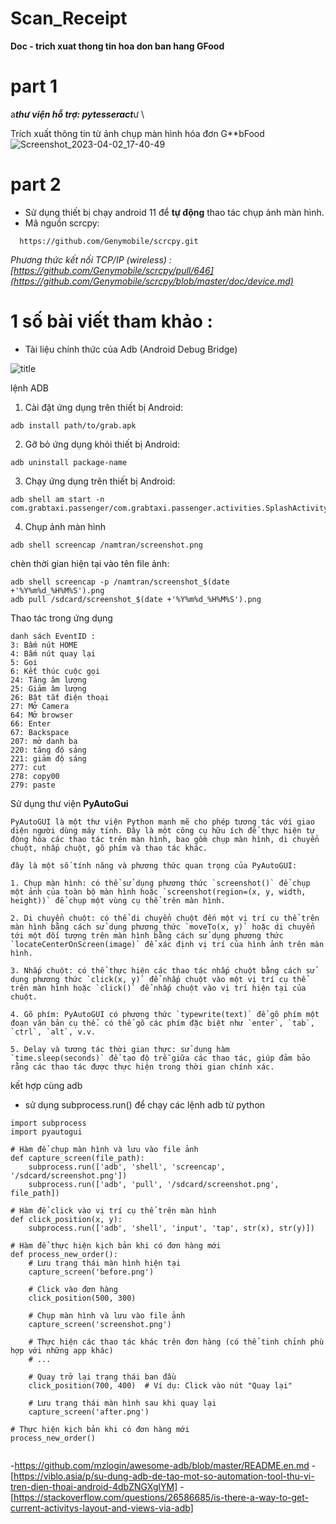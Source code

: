 # Scan_Receipt
**Doc - trich xuat thong tin hoa don ban hang GFood** 
# part 1
a***thư viện hỗ trợ: pytesseract***ư
\

Trích xuất thông tin từ ảnh chụp màn hình hóa đơn G**bFood
![Screenshot_2023-04-02_17-40-49](https://github.com/DcViet/Scan_grabReceipt/assets/111166640/b694820b-8cd8-4f53-92ee-aa3f30a5f284)

# part 2
- Sử dụng thiết bị chạy android 11 để **tự động** thao tác chụp ảnh màn hình.
- Mã nguồn scrcpy:
```
  https://github.com/Genymobile/scrcpy.git
```
  *Phương thức kết nối TCP/IP (wireless) : [https://github.com/Genymobile/scrcpy/pull/646](https://github.com/Genymobile/scrcpy/blob/master/doc/device.md)*
  
# 1 số bài viết tham khảo :
- Tài liệu chính thức của Adb (Android Debug Bridge)

![title](https://raw.githubusercontent.com/mzlogin/awesome-adb/master/assets/title.png)

lệnh ADB 

1. Cài đặt ứng dụng trên thiết bị Android:
```
adb install path/to/grab.apk
```

2. Gỡ bỏ ứng dụng khỏi thiết bị Android:
```
adb uninstall package-name
```

3. Chạy ứng dụng trên thiết bị Android:
```
adb shell am start -n com.grabtaxi.passenger/com.grabtaxi.passenger.activities.SplashActivity
```
4. Chụp ảnh màn hình 
```
adb shell screencap /namtran/screenshot.png
```
chèn thời gian hiện tại vào tên file ảnh:
```
adb shell screencap -p /namtran/screenshot_$(date +'%Y%m%d_%H%M%S').png
adb pull /sdcard/screenshot_$(date +'%Y%m%d_%H%M%S').png
```

Thao tác trong ứng dụng 

```
danh sách EventID :
3: Bấm nút HOME
4: Bấm nút quay lại
5: Gọi
6: Kết thúc cuộc gọi
24: Tăng âm lượng
25: Giảm âm lượng
26: Bật tắt điện thoại
27: Mở Camera
64: Mở browser
66: Enter
67: Backspace
207: mở danh bạ
220: tăng độ sáng
221: giảm độ sáng
277: cut
278: copy00
279: paste
```

Sử dụng thư viện **PyAutoGui**
```
PyAutoGUI là một thư viện Python mạnh mẽ cho phép tương tác với giao diện người dùng máy tính. Đây là một công cụ hữu ích để thực hiện tự động hóa các thao tác trên màn hình, bao gồm chụp màn hình, di chuyển chuột, nhấp chuột, gõ phím và thao tác khác.

đây là một số tính năng và phương thức quan trọng của PyAutoGUI:

1. Chụp màn hình: có thể sử dụng phương thức `screenshot()` để chụp một ảnh của toàn bộ màn hình hoặc `screenshot(region=(x, y, width, height))` để chụp một vùng cụ thể trên màn hình.

2. Di chuyển chuột: có thể di chuyển chuột đến một vị trí cụ thể trên màn hình bằng cách sử dụng phương thức `moveTo(x, y)` hoặc di chuyển tới một đối tượng trên màn hình bằng cách sử dụng phương thức `locateCenterOnScreen(image)` để xác định vị trí của hình ảnh trên màn hình.

3. Nhấp chuột: có thể thực hiện các thao tác nhấp chuột bằng cách sử dụng phương thức `click(x, y)` để nhấp chuột vào một vị trí cụ thể trên màn hình hoặc `click()` để nhấp chuột vào vị trí hiện tại của chuột.

4. Gõ phím: PyAutoGUI có phương thức `typewrite(text)` để gõ phím một đoạn văn bản cụ thể. có thể gõ các phím đặc biệt như `enter`, `tab`, `ctrl`, `alt`, v.v.

5. Delay và tương tác thời gian thực: sử dụng hàm `time.sleep(seconds)` để tạo độ trễ giữa các thao tác, giúp đảm bảo rằng các thao tác được thực hiện trong thời gian chính xác.

```
kết hợp cùng adb
 - sử dụng subprocess.run() để chạy các lệnh adb từ python 
```
import subprocess
import pyautogui

# Hàm để chụp màn hình và lưu vào file ảnh
def capture_screen(file_path):
    subprocess.run(['adb', 'shell', 'screencap', '/sdcard/screenshot.png'])
    subprocess.run(['adb', 'pull', '/sdcard/screenshot.png', file_path])

# Hàm để click vào vị trí cụ thể trên màn hình
def click_position(x, y):
    subprocess.run(['adb', 'shell', 'input', 'tap', str(x), str(y)])

# Hàm để thực hiện kịch bản khi có đơn hàng mới
def process_new_order():
    # Lưu trạng thái màn hình hiện tại
    capture_screen('before.png')

    # Click vào đơn hàng
    click_position(500, 300)

    # Chụp màn hình và lưu vào file ảnh
    capture_screen('screenshot.png')

    # Thực hiện các thao tác khác trên đơn hàng (có thể tinh chỉnh phù hợp với những app khác)
    # ...

    # Quay trở lại trạng thái ban đầu
    click_position(700, 400)  # Ví dụ: Click vào nút "Quay lại"

    # Lưu trạng thái màn hình sau khi quay lại
    capture_screen('after.png')

# Thực hiện kịch bản khi có đơn hàng mới
process_new_order()


```

-https://github.com/mzlogin/awesome-adb/blob/master/README.en.md
-[https://viblo.asia/p/su-dung-adb-de-tao-mot-so-automation-tool-thu-vi-tren-dien-thoai-android-4dbZNGXglYM]
-[https://stackoverflow.com/questions/26586685/is-there-a-way-to-get-current-activitys-layout-and-views-via-adb]
